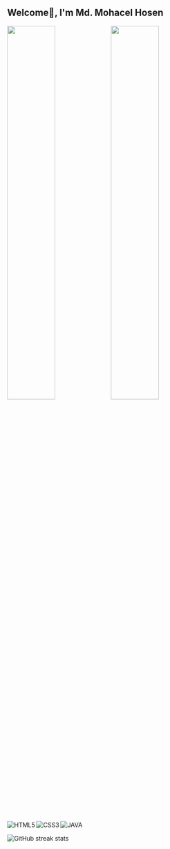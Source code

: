 ## Welcome🤗,  I'm Md. Mohacel Hosen

<img align="left" width="47%" src="https://github-readme-stats.vercel.app/api?username=mohacelhosen&show_icons=true&theme=material-palenight" />
<img align="left" width="47%" src="https://github-readme-stats.vercel.app/api/top-langs/?username=mohacelhosen&layout=compact" />
<br>
<img alt="JAVA" src="https://img.shields.io/badge/java-%23ED8B00.svg?style=for-the-badge&logo=java&logoColor=white" />
<img alt="HTML5" align="left" src="https://img.shields.io/badge/html5-%23E34F26.svg?style=for-the-badge&logo=html5&logoColor=white" />
<img alt="CSS3" align="left" src="https://img.shields.io/badge/css3-%231572B6.svg?style=for-the-badge&logo=css3&logoColor=white" />


![GitHub streak stats](https://github-readme-streak-stats.herokuapp.com/?user=mohacelhosen)  

